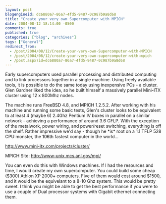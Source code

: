 ```yaml
---
layout: post
blogengineid: dc6880a7-86a7-4fd5-9487-0c987b9a8d68
title: "Create your very own Supercomputer with MPICH"
date: 2004-08-12 18:14:00 -0500
comments: true
published: true
categories: ["blog", "archives"]
tags: ["General"]
redirect_from: 
  - /post/2004/08/12/Create-your-very-own-Supercomputer-with-MPICH
  - /post/2004/08/12/create-your-very-own-supercomputer-with-mpich
  - /post.aspx?id=dc6880a7-86a7-4fd5-9487-0c987b9a8d68
---
```

<!-- more -->
<P class=story1>Early supercomputers used parallel processing and distributed computing and to link processors together in a single machine. Using freely available tools, it is possible to do the same today using inexpensive PCs - a cluster. Glen Gardner liked the idea, so he built himself a massively parallel Mini-ITX cluster using 12 x 800Mhz nodes.
<P class=story1>The machine runs <A style="COLOR: #eeeeee" href="http://www.mini-itx.com/link.asp?site=www.freebsd.org" target=_blank><FONT color=#000000>FreeBSD</FONT></A> 4.8, and <A style="COLOR: #eeeeee" href="http://www.mini-itx.com/link.asp?site=www-unix.mcs.anl.gov/mpi" target=_blank><FONT color=#000000>MPICH</FONT></A> 1.2.5.2. After working with his machine and running some basic tests, Glen's cluster looks to be equivalent to at least 4 (maybe 6) 2.4Ghz Pentium IV boxes in parallel on a similar network - achieving a performance of around 3.6 GFLP. With the exception of the metalwork, power wiring, and power/reset switching, everything is off the shelf. Rather impressive we'd say - though he *is* root on a 1.1 TFLP 528 CPU monster, the<FONT color=#000000> </FONT><A style="COLOR: #eeeeee" href="http://www.mini-itx.com/link.asp?site=www.top500.org/list/2003/11/" target=_blank><FONT color=#000000>106th</FONT></A> fastest computer in the world... 

<A href="http://www.mini-itx.com/projects/cluster/">http://www.mini-itx.com/projects/cluster/</A>

MPICH Site: <A href="http://www-unix.mcs.anl.gov/mpi/">http://www-unix.mcs.anl.gov/mpi/</A>

You can even do this with Windows machines. If I had the resources and time, I would create my own supercomputer. You could build some cheap ($300) Athlon XP 2000+ computers. Five of them would cost around $1500, and it would be the equivelant to a 8-10 Ghz system. This would be pretty sweet. I think you might be able to get the best performance if you were to use a couple of Dual processor systems with Gigabit ethernet connecting them.
